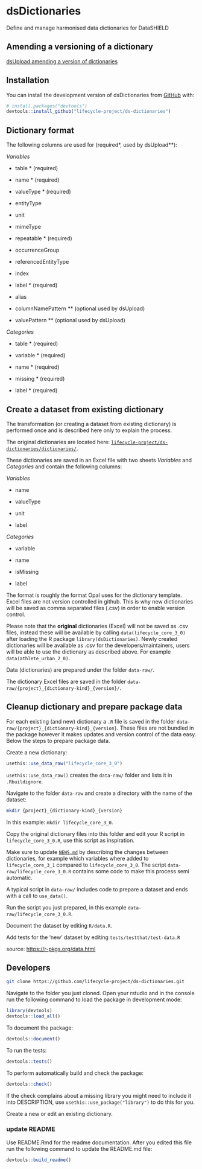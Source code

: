 
<!-- README.md is generated from README.Rmd. Please edit that file -->

# dsDictionaries

<!-- badges: start -->
<!-- badges: end -->

Define and manage harmonised data dictionaries for DataSHIELD

## Amending a versioning of a dictionary

[dsUpload amending a version of
dictionaries](https://lifecycle-project.github.io/ds-upload/articles/dictionaryVersioning.html)

## Installation

You can install the development version of dsDictionaries from
[GitHub](https://github.com/) with:

``` r
# install.packages("devtools")
devtools::install_github("lifecycle-project/ds-dictionaries")
```

## Dictionary format

The following columns are used for (required\*, used by dsUpload\*\*):

*Variables*

- table \* (required)

- name \* (required)

- valueType \* (required)

- entityType

- unit

- mimeType

- repeatable \* (required)

- occurrenceGroup

- referencedEntityType

- index

- label \* (required)

- alias

- columnNamePattern \*\* (optional used by dsUpload)

- valuePattern \*\* (optional used by dsUpload)

*Categories*

- table \* (required)

- variable \* (required)

- name \* (required)

- missing \* (required)

- label \* (required)

## Create a dataset from existing dictionary

The transformation (or creating a dataset from existing dictionary) is
performed once and is described here only to explain the process.

The original dictionaries are located here:
[`lifecycle-project/ds-dictionaries/dictionaries/`](https://github.com/lifecycle-project/ds-dictionaries/tree/master/dictionaries "dictionaries").

These dictionaries are saved in an Excel file with two sheets
*Variables* and *Categories* and contain the following columns:

*Variables*

- name

- valueType

- unit

- label

*Categories*

- variable

- name

- isMissing

- label

The format is roughly the format Opal uses for the dictionary template.
Excel files are not version controlled in github. This is why new
dictionaries will be saved as comma separated files (.csv) in order to
enable version control.

Please note that the **original** dictionaries (Excel) will not be saved
as .csv files, instead these will be available by calling
`data(lifecycle_core_3_0)` after loading the R package
`library(dsDictionaries)`. Newly created dictionaries will be available
as .csv for the developers/maintainers, users will be able to use the
dictionary as described above. For example `data(athlete_urban_2_0)`.

Data (dictionaries) are prepared under the folder `data-raw/`.

The dictionary Excel files are saved in the folder
`data-raw/{project}_{dictionary-kind}_{version}/`.

## Cleanup dictionary and prepare package data

For each existing (and new) dictionary a `.R` file is saved in the
folder `data-raw/{project}_{dictionary-kind}_{version}`. These files are
not bundled in the package however it makes updates and version control
of the data easy. Below the steps to prepare package data.

Create a new dictionary:

``` r
usethis::use_data_raw("lifecycle_core_3_0")
```

`usethis::use_data_raw()` creates the `data-raw/` folder and lists it in
`.Rbuildignore`.

Navigate to the folder `data-raw` and create a directory with the name
of the dataset:

``` bash
mkdir {project}_{dictionary-kind}_{version}
```

In this example: `mkdir lifecycle_core_3_0`.

Copy the original dictionary files into this folder and edit your R
script in `lifecycle_core_3_0.R`, use this script as inspiration.

Make sure to update [`NEWS.md`](NEWS.md) by describing the changes
between dictionaries, for example which variables where added to
`lifecycle_core_3_1` compared to `lifecycle_core_3_0`. The script
`data-raw/lifecycle_core_3_0.R` contains some code to make this process
semi automatic.

A typical script in `data-raw/` includes code to prepare a dataset and
ends with a call to `use_data()`.

Run the script you just prepared, in this example
`data-raw/lifecycle_core_3_0.R`.

Document the dataset by editing `R/data.R`.

Add tests for the ‘new’ dataset by editing `tests/testthat/test-data.R`

source: <https://r-pkgs.org/data.html>

## Developers

``` bash
git clone https://github.com/lifecycle-project/ds-dictionaries.git
```

Navigate to the folder you just cloned. Open your rstudio and in the
console run the following command to load the package in development
mode:

``` r
library(devtools)
devtools::load_all()
```

To document the package:

``` r
devtools::document()
```

To run the tests:

``` r
devtools::tests()
```

To perform automatically build and check the package:

``` r
devtools::check()
```

If the check complains about a missing library you might need to include
it into DESCRIPTION, use `usethis::use_package("library")` to do this
for you.

Create a new or edit an existing dictionary.

### update README

Use README.Rmd for the readme documentation. After you edited this file
run the following command to update the README.md file:

``` r
devtools::build_readme()
```
